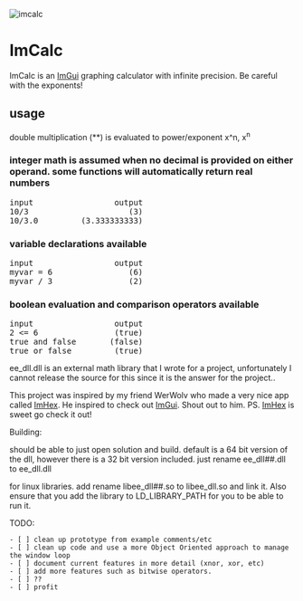 ![imcalc](https://user-images.githubusercontent.com/20073598/101269513-90fd8a80-373d-11eb-9e91-d71f30afb137.gif)

# **ImCalc**

ImCalc is an [ImGui](https://github.com/ocornut/imgui) graphing calculator with infinite precision. Be careful with the exponents!

## **usage**
double multiplication (**) is evaluated to power/exponent x^n, x<sup>n</sup>

### **integer math is assumed when no decimal is provided on either operand. some functions will automatically return real numbers**

<pre>
input                 output 
10/3                     (3)
10/3.0         (3.333333333)
</pre>

### **variable declarations available**

<pre>
input                 output 
myvar = 6                (6)
myvar / 3                (2)
</pre>

### **boolean evaluation and comparison operators available**

<pre>
input                 output 
2 <= 6                (true)
true and false       (false)
true or false         (true)
</pre>


ee_dll.dll is an external math library that I wrote for a project, unfortunately I cannot release the source for this since it is
the answer for the project..

This project was inspired by my friend WerWolv who made a very nice app called [ImHex](https://github.com/WerWolv/ImHex). He inspired to check out
[ImGui](https://github.com/ocornut/imgui). Shout out to him. PS. [ImHex](https://github.com/WerWolv/ImHex) is sweet go check it out! 

Building:

should be able to just open solution and build. default is a 64 bit version of the dll, however there is a 32 bit version included. just rename ee_dll##.dll to ee_dll.dll

for linux libraries. add rename libee_dll##.so to libee_dll.so and link it. Also ensure that you add the library to LD_LIBRARY_PATH for you to be able to run it.

TODO:
```
- [ ] clean up prototype from example comments/etc
- [ ] clean up code and use a more Object Oriented approach to manage the window loop
- [ ] document current features in more detail (xnor, xor, etc)
- [ ] add more features such as bitwise operators.
- [ ] ??
- [ ] profit
```
